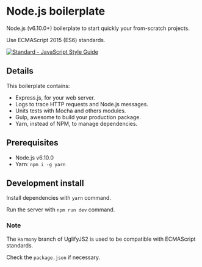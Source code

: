 # Node.js boilerplate
Node.js (v6.10.0+) boilerplate to start quickly your from-scratch projects.

Use ECMAScript 2015 (ES6) standards.

[![Standard - JavaScript Style Guide](https://cdn.rawgit.com/feross/standard/master/badge.svg)](https://github.com/feross/standard)

## Details
This boilerplate contains:

- Express.js, for your web server.
- Logs to trace HTTP requests and Node.js messages.
- Units tests with Mocha and others modules.
- Gulp, awesome to build your production package.
- Yarn, instead of NPM, to manage dependencies.

## Prerequisites
- Node.js v6.10.0
- Yarn: `npm i -g yarn`

## Development install
Install dependencies with `yarn` command.

Run the server with `npm run dev` command.

### Note
The `Harmony` branch of UglifyJS2 is used to be compatible with ECMAScript standards.

Check the `package.json` if necessary.
